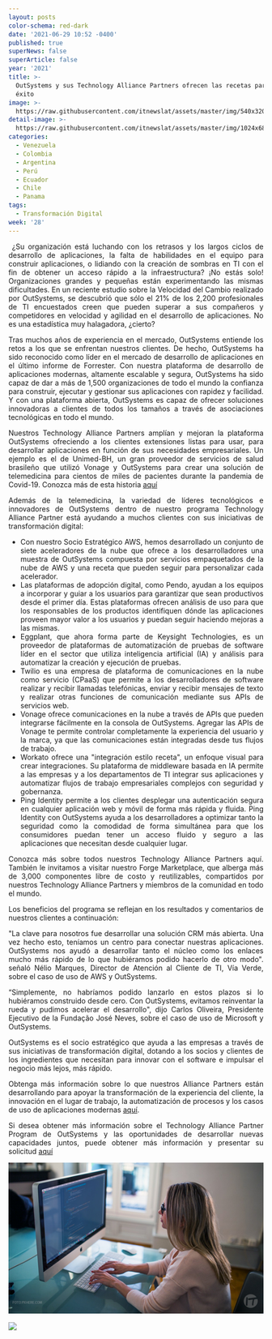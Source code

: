 ```yaml
---
layout: posts
color-schema: red-dark
date: '2021-06-29 10:52 -0400'
published: true
superNews: false
superArticle: false
year: '2021'
title: >-
  OutSystems y sus Technology Alliance Partners ofrecen las recetas para el
  éxito
image: >-
  https://raw.githubusercontent.com/itnewslat/assets/master/img/540x320/Programador-Desarrollador-p.jpg
detail-image: >-
  https://raw.githubusercontent.com/itnewslat/assets/master/img/1024x680/Programador-Desarrollador-g.jpg
categories:
  - Venezuela
  - Colombia
  - Argentina
  - Perú
  - Ecuador
  - Chile
  - Panama
tags:
  - Transformación Digital
week: '28'
---
```

<p style="text-align: justify;"> ¿Su organización está luchando con los retrasos y los largos ciclos de desarrollo de aplicaciones, la falta de habilidades en el equipo para construir aplicaciones, o lidiando con la creación de sombras en TI con el fin de obtener un acceso rápido a la infraestructura? ¡No estás solo! Organizaciones grandes y pequeñas están experimentando las mismas dificultades. En un reciente estudio sobre la Velocidad del Cambio realizado por OutSystems, se descubrió que sólo el 21% de los 2,200 profesionales de TI encuestados creen que pueden superar a sus compañeros y competidores en velocidad y agilidad en el desarrollo de aplicaciones. No es una estadística muy halagadora, ¿cierto?</p>
<p style="text-align: justify;">Tras muchos años de experiencia en el mercado, OutSystems entiende los retos a los que se enfrentan nuestros clientes. De hecho, OutSystems ha sido reconocido como líder en el mercado de desarrollo de aplicaciones en el último informe de Forrester. Con nuestra plataforma de desarrollo de aplicaciones modernas, altamente escalable y segura, OutSystems ha sido capaz de dar a más de 1,500 organizaciones de todo el mundo la confianza para construir, ejecutar y gestionar sus aplicaciones con rapidez y facilidad. Y con una plataforma abierta, OutSystems es capaz de ofrecer soluciones innovadoras a clientes de todos los tamaños a través de asociaciones tecnológicas en todo el mundo.</p>
<p style="text-align: justify;">Nuestros Technology Alliance Partners amplían y mejoran la plataforma OutSystems ofreciendo a los clientes extensiones listas para usar, para desarrollar aplicaciones en función de sus necesidades empresariales. Un ejemplo es el de Unimed-BH, un gran proveedor de servicios de salud brasileño que utilizó Vonage y OutSystems para crear una solución de telemedicina para cientos de miles de pacientes durante la pandemia de Covid-19. Conozca más de esta historia <a href="https://www.vonage.com/about-us/vonage-stories/vonage-outsystems-partnership/">aquí</a></p>
<p style="text-align: justify;">Además de la telemedicina, la variedad de líderes tecnológicos e innovadores de OutSystems dentro de nuestro programa Technology Alliance Partner está ayudando a muchos clientes con sus iniciativas de transformación digital:</p>

<ul style="text-align: justify;">
	<li>Con nuestro Socio Estratégico AWS, hemos desarrollado un conjunto de siete aceleradores de la nube que ofrece a los desarrolladores una muestra de OutSystems compuesta por servicios empaquetados de la nube de AWS y una receta que pueden seguir para personalizar cada acelerador.</li>
	<li>Las plataformas de adopción digital, como Pendo, ayudan a los equipos a incorporar y guiar a los usuarios para garantizar que sean productivos desde el primer día. Estas plataformas ofrecen análisis de uso para que los responsables de los productos identifiquen dónde las aplicaciones proveen mayor valor a los usuarios y puedan seguir haciendo mejoras a las mismas.</li>
	<li>Eggplant, que ahora forma parte de Keysight Technologies, es un proveedor de plataformas de automatización de pruebas de software líder en el sector que utiliza inteligencia artificial (IA) y análisis para automatizar la creación y ejecución de pruebas.</li>
	<li>Twilio es una empresa de plataforma de comunicaciones en la nube como servicio (CPaaS) que permite a los desarrolladores de software realizar y recibir llamadas telefónicas, enviar y recibir mensajes de texto y realizar otras funciones de comunicación mediante sus APIs de servicios web.</li>
	<li>Vonage ofrece comunicaciones en la nube a través de APIs que pueden integrarse fácilmente en la consola de OutSystems. Agregar las APIs de Vonage te permite controlar completamente la experiencia del usuario y la marca, ya que las comunicaciones están integradas desde tus flujos de trabajo.</li>
	<li>Workato ofrece una "integración estilo receta", un enfoque visual para crear integraciones. Su plataforma de middleware basada en IA permite a las empresas y a los departamentos de TI integrar sus aplicaciones y automatizar flujos de trabajo empresariales complejos con seguridad y gobernanza.</li>
	<li>Ping Identity permite a los clientes desplegar una autenticación segura en cualquier aplicación web y móvil de forma más rápida y fluida. Ping Identity con OutSystems ayuda a los desarrolladores a optimizar tanto la seguridad como la comodidad de forma simultánea para que los consumidores puedan tener un acceso fluido y seguro a las aplicaciones que necesitan desde cualquier lugar.</li>
</ul>
<p style="text-align: justify;">Conozca más sobre todos nuestros Technology Alliance Partners aquí. También le invitamos a visitar nuestro Forge Marketplace, que alberga más de 3,000 componentes libre de costo y reutilizables, compartidos por nuestros Technology Alliance Partners y miembros de la comunidad en todo el mundo.</p>
<p style="text-align: justify;">Los beneficios del programa se reflejan en los resultados y comentarios de nuestros clientes a continuación:</p>
<p style="text-align: justify;">"La clave para nosotros fue desarrollar una solución CRM más abierta. Una vez hecho esto, teníamos un centro para conectar nuestras aplicaciones. OutSystems nos ayudó a desarrollar tanto el núcleo como los enlaces mucho más rápido de lo que hubiéramos podido hacerlo de otro modo". señaló Nélio Marques, Director de Atención al Cliente de TI, Vía Verde, sobre el caso de uso de AWS y OutSystems.</p>
<p style="text-align: justify;">“Simplemente, no habríamos podido lanzarlo en estos plazos si lo hubiéramos construido desde cero. Con OutSystems, evitamos reinventar la rueda y pudimos acelerar el desarrollo", dijo Carlos Oliveira, Presidente Ejecutivo de la Fundação José Neves, sobre el caso de uso de Microsoft y OutSystems.</p>
<p style="text-align: justify;">OutSystems es el socio estratégico que ayuda a las empresas a través de sus iniciativas de transformación digital, dotando a los socios y clientes de los ingredientes que necesitan para innovar con el software e impulsar el negocio más lejos, más rápido.</p>
<p style="text-align: justify;">Obtenga más información sobre lo que nuestros Alliance Partners están desarrollando para apoyar la transformación de la experiencia del cliente, la innovación en el lugar de trabajo, la automatización de procesos y los casos de uso de aplicaciones modernas <a href="https://www.outsystems.com/partners/technology-alliance/">aquí</a>.</p>
<p style="text-align: justify;">Si desea obtener más información sobre el Technology Alliance Partner Program de OutSystems y las oportunidades de desarrollar nuevas capacidades juntos, puede obtener más información y presentar su solicitud <a href="https://www.outsystems.com/partners/technology-alliance/">aquí</a></p>

![](https://raw.githubusercontent.com/itnewslat/assets/master/img/540x320/Programador-Desarrollador-p.jpg)

<img src="https://tracker.metricool.com/c3po.jpg?hash=56f88a41e39ab42c063cc51676587a04"/>
